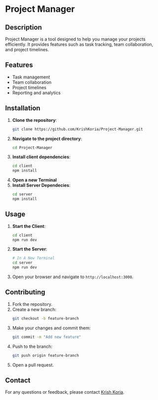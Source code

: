 # Project Manager

## Description

Project Manager is a tool designed to help you manage your projects efficiently. It provides features such as task tracking, team collaboration, and project timelines.

## Features

- Task management
- Team collaboration
- Project timelines
- Reporting and analytics

## Installation

1. **Clone the repository**:
   ```bash
   git clone https://github.com/KrishKoria/Project-Manager.git
   ```
2. **Navigate to the project directory**:
   ```bash
   cd Project-Manager
   ```
3. **Install client dependencies**:
   ```bash
   cd client
   npm install
   ```
4. **Open a new Terminal**
5. **Install Server Dependecies**:
   ```bash
   cd server
   npm install
   ```

## Usage

1. **Start the Client**:
   ```bash
   cd client
   npm run dev
   ```
2. **Start the Server**:

   ```bash
   # In A New Terminal
   cd server
   npm run dev
   ```

3. Open your browser and navigate to `http://localhost:3000`.

## Contributing

1. Fork the repository.
2. Create a new branch:
   ```bash
   git checkout -b feature-branch
   ```
3. Make your changes and commit them:
   ```bash
   git commit -m "Add new feature"
   ```
4. Push to the branch:
   ```bash
   git push origin feature-branch
   ```
5. Open a pull request.

## Contact

For any questions or feedback, please contact [Krish Koria](mailto:krishkoria2004@gmail.com).
